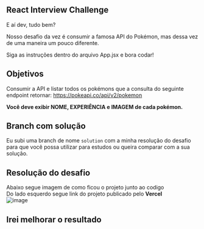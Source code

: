 ## React Interview Challenge

E aí dev, tudo bem?

Nosso desafio da vez é consumir a famosa API do Pokémon, mas dessa vez de uma maneira um pouco diferente.

Siga as instruções dentro do arquivo App.jsx e bora codar!

## Objetivos

Consumir a API e listar todos os pokémons que a consulta do seguinte endpoint retornar:
https://pokeapi.co/api/v2/pokemon

**Você deve exibir NOME, EXPERIÊNCIA e IMAGEM de cada pokémon.**

## Branch com solução

Eu subi uma branch de nome `solution` com a minha resolução do desafio para que você possa utilizar para estudos ou queira comparar com a sua solução.

## Resolução do desafio
Abaixo segue imagem de como ficou o projeto junto ao codigo<br>
Do lado esquerdo segue link do projeto publicado pelo <b>Vercel</b><br>
![image](https://user-images.githubusercontent.com/23459929/215552720-87d7c137-8e6e-47b8-b29f-abf91a517774.png)


## Irei melhorar o resultado
